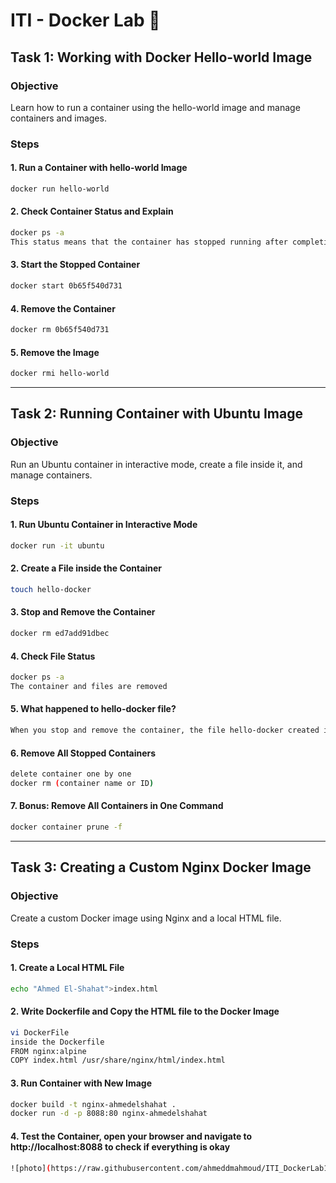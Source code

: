 # ITI - Docker Lab 🐋

## Task 1: Working with Docker Hello-world Image
### Objective
Learn how to run a container using the hello-world image and manage containers and images.

### Steps
#### 1. Run a Container with hello-world Image
```bash
docker run hello-world
```
#### 2. Check Container Status and Explain
```bash
docker ps -a
This status means that the container has stopped running after completing its task
```
#### 3. Start the Stopped Container
```bash
docker start 0b65f540d731
```
#### 4. Remove the Container
```bash
docker rm 0b65f540d731
```
#### 5. Remove the Image
```bash
docker rmi hello-world
```
---

## Task 2: Running Container with Ubuntu Image
### Objective
Run an Ubuntu container in interactive mode, create a file inside it, and manage containers.

### Steps
#### 1. Run Ubuntu Container in Interactive Mode
```bash
docker run -it ubuntu
```
#### 2. Create a File inside the Container
```bash
touch hello-docker
```
#### 3. Stop and Remove the Container
```bash
docker rm ed7add91dbec
```
#### 4. Check File Status
```bash
docker ps -a
The container and files are removed
```
#### 5. What happened to hello-docker file?
```bash
When you stop and remove the container, the file hello-docker created inside the container will also be removed.
```
#### 6. Remove All Stopped Containers
```bash
delete container one by one
docker rm (container name or ID)
```
#### 7. Bonus: Remove All Containers in One Command
```bash
docker container prune -f
```

---
## Task 3: Creating a Custom Nginx Docker Image
### Objective
Create a custom Docker image using Nginx and a local HTML file.

### Steps
#### 1. Create a Local HTML File
```bash
echo "Ahmed El-Shahat">index.html
```
#### 2. Write Dockerfile and Copy the HTML file to the Docker Image
```bash
vi DockerFile
inside the Dockerfile
FROM nginx:alpine
COPY index.html /usr/share/nginx/html/index.html
```
#### 3. Run Container with New Image
```bash
docker build -t nginx-ahmedelshahat .
docker run -d -p 8088:80 nginx-ahmedelshahat
```

#### 4. Test the Container, open your browser and navigate to http://localhost:8088 to check if everything is okay
```bash
![photo](https://raw.githubusercontent.com/ahmeddmahmoud/ITI_DockerLab1/main/photo.png)
```

